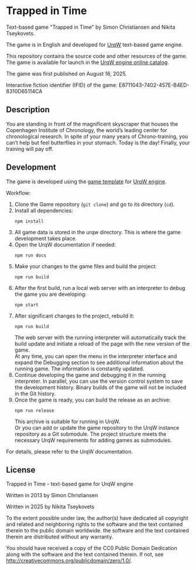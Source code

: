# Trapped in Time

Text-based game "Trapped in Time" by Simon Christiansen and Nikita Tseykovets.

The game is in English and developed for [UrqW](https://github.com/urqw/UrqW) text-based game engine.

This repository contains the source code and other resources of the game. The game is available for launch in the [UrqW engine online catalog](https://urqw.github.io/UrqW/#trapped_in_time).

The game was first published on August 16, 2025.

Interactive fiction identifier (IFID) of the game: E8711043-7402-457E-B4ED-8310D65114CA

## Description

You are standing in front of the magnificent skyscraper that houses the Copenhagen Institute of Chronology, the world’s leading center for chronological research. In spite of your many years of Chrono-training, you can’t help but feel butterflies in your stomach. Today is the day! Finally, your training will pay off.

## Development

The game is developed using the [game template](https://github.com/urqw/game_template) for [UrqW engine](https://github.com/urqw/UrqW).

Workflow:

1. Clone the Game repository (`git clone`) and go to its directory (`cd`).
2. Install all dependencies:
	```shell
	npm install
	```
3. All game data is stored in the urqw directory. This is where the game development takes place.
4. Open the UrqW documentation if needed:
	```shell
	npm run docs
	```
5. Make your changes to the game files and build the project:
	```shell
	npm run build
	```
6. After the first build, run a local web server with an interpreter to debug the game you are developing:
	```shell
	npm start
	```
7. After significant changes to the project, rebuild it:
	```shell
	npm run build
	```
	The web server with the running interpreter will automatically track the build update and initiate a reload of the page with the new version of the game. \
	At any time, you can open the menu in the interpreter interface and expand the Debugging section to see additional information about the running game. The information is constantly updated.
8. Continue developing the game and debugging it in the running interpreter. In parallel, you can use the version control system to save the development history. Binary builds of the game will not be included in the Git history.
9. Once the game is ready, you can build the release as an archive:
	```shell
	npm run release
	```
	This archive is suitable for running in UrqW. \
	Or you can add or update the game repository to the UrqW instance repository as a Git submodule. The project structure meets the necessary UrqW requirements for adding games as submodules.

For details, please refer to the UrqW documentation.

## License

Trapped in Time - text-based game for UrqW engine

Written in 2013 by Simon Christiansen

Written in 2025 by Nikita Tseykovets

To the extent possible under law, the author(s) have dedicated all copyright and related and neighboring rights to the software and the text contained therein to the public domain worldwide. the software and the text contained therein are distributed without any warranty.

You should have received a copy of the CC0 Public Domain Dedication along with the software and the text contained therein. If not, see <http://creativecommons.org/publicdomain/zero/1.0/>.
